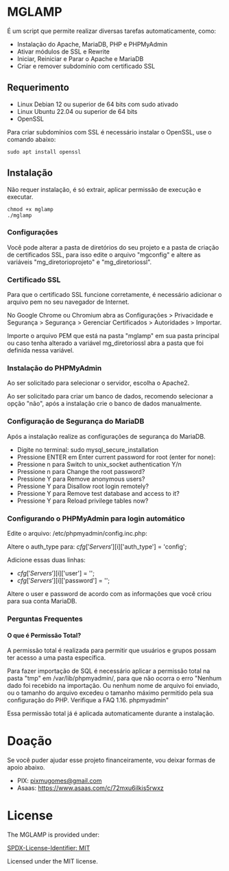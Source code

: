 # MGLAMP

É um script que permite realizar diversas tarefas automaticamente, como:

- Instalação do Apache, MariaDB, PHP e PHPMyAdmin
- Ativar módulos de SSL e Rewrite
- Iniciar, Reiniciar e Parar o Apache e MariaDB
- Criar e remover subdomínio com certificado SSL

## Requerimento

- Linux Debian 12 ou superior de 64 bits com sudo ativado
- Linux Ubuntu 22.04 ou superior de 64 bits
- OpenSSL

Para criar subdomínios com SSL é necessário instalar o OpenSSL, use o comando abaixo:

```
sudo apt install openssl
```

## Instalação

Não requer instalação, é só extrair, aplicar permissão de execução e executar.

```
chmod +x mglamp
./mglamp
```

### Configurações

Você pode alterar a pasta de diretórios do seu projeto e a pasta de criação de certificados SSL, para isso edite o arquivo "mgconfig" e altere as variáveis "mg_diretorioprojeto" e "mg_diretoriossl".

### Certificado SSL

Para que o certificado SSL funcione corretamente, é necessário adicionar o arquivo pem no seu navegador de Internet.

No Google Chrome ou Chromium abra as Configurações > Privacidade e Segurança > Segurança > Gerenciar Certificados > Autoridades > Importar.

Importe o arquivo PEM que está na pasta "mglamp" em sua pasta principal ou caso tenha alterado a variável mg_diretoriossl abra a pasta que foi definida nessa variável.

### Instalação do PHPMyAdmin

Ao ser solicitado para selecionar o servidor, escolha o Apache2.

Ao ser solicitado para criar um banco de dados, recomendo selecionar a opção "não", após a instalação crie o banco de dados manualmente.

### Configuração de Segurança do MariaDB

Após a instalação realize as configurações de segurança do MariaDB.

- Digite no terminal: sudo mysql_secure_installation
- Pressione ENTER em Enter current password for root (enter for none):
- Pressione n para Switch to unix_socket authentication Y/n
- Pressione n para Change the root password?
- Pressione Y para Remove anonymous users?
- Pressione Y para Disallow root login remotely?
- Pressione Y para Remove test database and access to it?
- Pressione Y para Reload privilege tables now?

### Configurando o PHPMyAdmin para login automático
Edite o arquivo: /etc/phpmyadmin/config.inc.php:

Altere o auth_type para:
$cfg['Servers'][$i]['auth_type'] = 'config';

Adicione essas duas linhas:

- $cfg['Servers'][$i]['user'] = '';
- $cfg['Servers'][$i]['password'] = '';

Altere o user e password de acordo com as informações que você criou para sua conta MariaDB.

### Perguntas Frequentes

#### O que é Permissão Total?

A permissão total é realizada para permitir que usuários e grupos possam ter acesso a uma pasta específica.

Para fazer importação de SQL é necessário aplicar a permissão total na pasta "tmp" em /var/lib/phpmyadmin/, para que não ocorra o erro "Nenhum dado foi recebido na importação. Ou nenhum nome de arquivo foi enviado, ou o tamanho do arquivo excedeu o tamanho máximo permitido pela sua configuração do PHP. Verifique a FAQ 1.16. phpmyadmin"

Essa permissão total já é aplicada automaticamente durante a instalação.

# Doação

Se você puder ajudar esse projeto financeiramente, vou deixar formas de apoio abaixo.

 - PIX: pixmugomes@gmail.com
 - Asaas: https://www.asaas.com/c/72mxu6ilkis5rwxz

# License

The MGLAMP is provided under:

[SPDX-License-Identifier: MIT](https://spdx.org/licenses/MIT.html)

Licensed under the MIT license.
